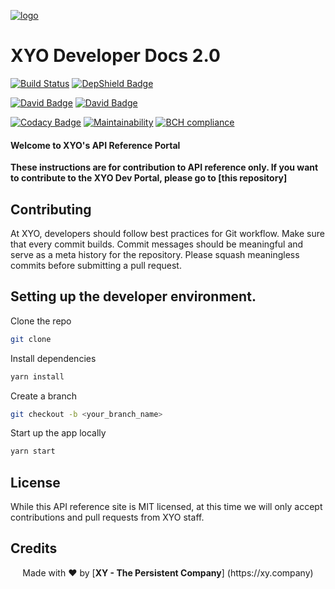 [logo]: https://cdn.xy.company/img/brand/XY_Logo_GitHub.png

[![logo]](https://xy.company)

# XYO Developer Docs 2.0

[![Build Status](https://travis-ci.com/XYOracleNetwork/app-documentation-react.svg?token=DwLaRUVjarU2ZypyaHXe&branch=master)](https://travis-ci.com/) [![DepShield Badge](https://depshield.sonatype.org/badges/XYOracleNetwork/app-documentation-react/depshield.svg)](https://depshield.github.io)

[![David Badge](https://david-dm.org/xyoraclenetwork/app-documentation-react.svg)](https://david-dm.org/xyoraclenetwork/app-documentation-react) [![David Badge](https://david-dm.org/xyoraclenetwork/app-documentation-react/dev-status.svg)](https://david-dm.org/xyoraclenetwork/app-documentation-react)

[![Codacy Badge](https://api.codacy.com/project/badge/Grade/673364f7e6c34a18af70f27faaff2f57)](https://www.codacy.com?utm_source=github.com&amp;utm_medium=referral&amp;utm_content=XYOracleNetwork/app-documentation-react&amp;utm_campaign=Badge_Grade) [![Maintainability](https://api.codeclimate.com/v1/badges/f3dd4f4d35e1bd9eeabc/maintainability)](https://codeclimate.com/github/XYOracleNetwork/app-documentation-react/maintainability) [![BCH compliance](https://bettercodehub.com/edge/badge/XYOracleNetwork/app-documentation-react?branch=master&token=41f39dddecd8d4811f5ffc8ce240a6e3cee44046)](https://bettercodehub.com/)


#### Welcome to XYO's API Reference Portal

**These instructions are for contribution to API reference only. If you want to contribute to the XYO Dev Portal, please go to [this repository]**

## Contributing 

At XYO, developers should follow best practices for Git workflow. Make sure that every commit builds. Commit messages should be meaningful and serve as a meta history for the repository. Please squash meaningless commits before submitting a pull request. 

## Setting up the developer environment. 

Clone the repo 

```sh
git clone 
```

Install dependencies 

```sh
yarn install 
```

Create a branch

```sh
git checkout -b <your_branch_name>
```

Start up the app locally

```sh
yarn start
```

## License 

While this API reference site is MIT licensed, at this time we will only accept contributions and pull requests from XYO staff.  

## Credits


<p align="center">Made with  ❤️  by [<b>XY - The Persistent Company</b>] (https://xy.company)</p>
